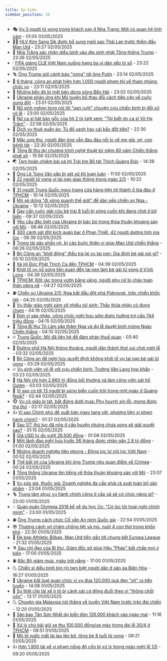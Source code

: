```yaml
---
title: Sự kiện
sidebar_position: 16
---
```


<!-- dantri-su-kien:START -->
- 🎭 [Vụ 3 người tử vong trong khách sạn ở Nha Trang: Mới có quan hệ tình cảm](https://dantri.com.vn/phap-luat/vu-3-nguoi-tu-vong-trong-khach-san-o-nha-trang-moi-co-quan-he-tinh-cam-20250503074025003.htm) - 01:05 03/05/2025
- 👨‍🏫 [HLV Kim Sang Sik được bổ sung ngôi sao Thái Lan trước thềm đấu Man Utd](https://dantri.com.vn/the-thao/hlv-kim-sang-sik-duoc-bo-sung-ngoi-sao-thai-lan-truoc-them-dau-man-utd-20250502230051663.htm) - 23:27 02/05/2025
- 🌮 [Nhà Trắng xác nhận diễu binh vào dịp sinh nhật Tổng thống Trump](https://dantri.com.vn/the-gioi/nha-trang-xac-nhan-dieu-binh-vao-dip-sinh-nhat-tong-thong-trump-20250503061858217.htm) - 23:26 02/05/2025
- 🕯 [FIFA giáng CLB Việt Nam xuống hạng ba vì dàn xếp tỷ số](https://dantri.com.vn/the-thao/fifa-giang-clb-viet-nam-xuong-hang-ba-vi-dan-xep-ty-so-20250502233635595.htm) - 23:22 02/05/2025
- 🪜 [Ông Trump gửi cảnh báo &quot;nóng&quot; tới ông Putin](https://dantri.com.vn/the-gioi/ong-trump-gui-canh-bao-nong-toi-ong-putin-20250503060026263.htm) - 23:14 02/05/2025
- 🐘 [6 tháng, công an phát hiện hơn 1.000 người phạm tội về tham nhũng, chức vụ](https://dantri.com.vn/xa-hoi/6-thang-cong-an-phat-hien-hon-1000-nguoi-pham-toi-ve-tham-nhung-chuc-vu-20250502161327931.htm) - 23:11 02/05/2025
- 🤔 [Những bến đò bí mật bên dòng sông Bến Hải](https://dantri.com.vn/doi-song/nhung-ben-do-bi-mat-ben-dong-song-ben-hai-20250430151747121.htm) - 23:02 02/05/2025
- 🧠 [Ukraine phản ứng khi Mỹ tuyên bố thay đổi cách tiếp cận về cuộc xung đột](https://dantri.com.vn/the-gioi/ukraine-phan-ung-khi-my-tuyen-bo-thay-doi-cach-tiep-can-ve-cuoc-xung-dot-20250503055419021.htm) - 23:01 02/05/2025
- 📝 [Nữ sinh nghẹn lòng nói lời &quot;gan ruột&quot; chuyện cựu chiến binh bị đối xử vô lễ](https://dantri.com.vn/giao-duc/nu-sinh-nghen-long-noi-loi-gan-ruot-chuyen-cuu-chien-binh-bi-doi-xu-vo-le-20250503003005992.htm) - 23:00 02/05/2025
- 🦏 [Nữ ca sĩ hát bản gốc của hit 2 tỷ lượt xem: &quot;Tôi biết ơn ca sĩ Võ Hạ Trâm&quot;](https://dantri.com.vn/giai-tri/nu-ca-si-hat-ban-goc-cua-hit-2-ty-luot-xem-toi-biet-on-ca-si-vo-ha-tram-20250502152152749.htm) - 22:58 02/05/2025
- 🥰 [Dịch vụ thuê quần áo: Tủ đồ xanh hay cái bẫy đốt tiền?](https://dantri.com.vn/kinh-doanh/dich-vu-thue-quan-ao-tu-do-xanh-hay-cai-bay-dot-tien-20250502000531262.htm) - 22:30 02/05/2025
- 🤗 [Mắc ung thư, người đàn ông vẫn đau đáu nỗi lo về mẹ già, vợ, con bệnh tật](https://dantri.com.vn/tam-long-nhan-ai/mac-ung-thu-nguoi-dan-ong-van-dau-dau-noi-lo-ve-me-gia-vo-con-benh-tat-20250425182217783.htm) - 22:30 02/05/2025
- 🌈 [Tổng Bí thư dự chương trình nghệ thuật kỷ niệm 80 năm Chiến thắng phát xít](https://dantri.com.vn/xa-hoi/tong-bi-thu-du-chuong-trinh-nghe-thuat-ky-niem-80-nam-chien-thang-phat-xit-20250502225504902.htm) - 15:56 02/05/2025
- 🌏 [Tạm hoãn chiêm bái xá lợi Trái tim Bồ tát Thích Quảng Đức](https://dantri.com.vn/xa-hoi/tam-hoan-chiem-bai-xa-loi-trai-tim-bo-tat-thich-quang-duc-20250502211148285.htm) - 14:38 02/05/2025
- 💄 [Ông Lê Tùng Vân sắp bị xét xử tội loạn luân](https://dantri.com.vn/phap-luat/ong-le-tung-van-sap-bi-xet-xu-toi-loan-luan-20250502180658105.htm) - 11:50 02/05/2025
- 👺 [22 người tử vong vì tai nạn giao thông trong ngày 2/5](https://dantri.com.vn/xa-hoi/22-nguoi-tu-vong-vi-tai-nan-giao-thong-trong-ngay-25-20250502163928968.htm) - 10:22 02/05/2025
- 👹 [31 người Trung Quốc ngụy trang cửa hàng tiện lợi thành ổ lừa đảo ở TPHCM](https://dantri.com.vn/phap-luat/31-nguoi-trung-quoc-nguy-trang-cua-hang-tien-loi-thanh-o-lua-dao-o-tphcm-20250429133134235.htm) - 10:14 02/05/2025
- 🌊 [Mỹ sẽ dừng &quot;đi vòng quanh thế giới&quot; để dàn xếp chiến sự Nga - Ukraine](https://dantri.com.vn/the-gioi/my-se-dung-di-vong-quanh-the-gioi-de-dan-xep-chien-su-nga-ukraine-20250502170121996.htm) - 10:12 02/05/2025
- 🤠 [Gay cấn cuộc giải cứu bé trai 8 tuổi bị sóng cuốn khi đang chơi ở bờ biển](https://dantri.com.vn/xa-hoi/gay-can-cuoc-giai-cuu-be-trai-8-tuoi-bi-song-cuon-khi-dang-choi-o-bo-bien-20250502160219864.htm) - 09:37 02/05/2025
- 🎊 [Yêu cầu đặc biệt của Ukraine bị bác bỏ trong thỏa thuận khoáng sản với Mỹ](https://dantri.com.vn/the-gioi/yeu-cau-dac-biet-cua-ukraine-bi-bac-bo-trong-thoa-thuan-khoang-san-voi-my-20250502092900632.htm) - 06:46 02/05/2025
- 🐘 [300 cảnh sát đột kích quán bar ở Phan Thiết, 42 người dương tính ma túy](https://dantri.com.vn/phap-luat/300-canh-sat-dot-kich-quan-bar-o-phan-thiet-42-nguoi-duong-tinh-ma-tuy-20250502131828886.htm) - 06:39 02/05/2025
- 💂 [Trọng tài gây phẫn nộ, bị cáo buộc thiên vị giúp Man Utd chiến thắng](https://dantri.com.vn/the-thao/trong-tai-gay-phan-no-bi-cao-buoc-thien-vi-giup-man-utd-chien-thang-20250502132603782.htm) - 06:26 02/05/2025
- 👹 [Bộ Công an &quot;khởi động&quot; điều tra lại vụ tai nạn: Gia đình bé gái nói gì?](https://dantri.com.vn/xa-hoi/bo-cong-an-khoi-dong-dieu-tra-lai-vu-tai-nan-gia-dinh-be-gai-noi-gi-20250502114702376.htm) - 05:10 02/05/2025
- 🦒 [Xá lợi Đức Phật Thích Ca đến TPHCM](https://dantri.com.vn/xa-hoi/xa-loi-duc-phat-thich-ca-den-tphcm-20250502110224850.htm) - 04:39 02/05/2025
- 🗽 [Khởi tố vụ nổ súng liên quan đến tai nạn làm bé gái tử vong ở Vĩnh Long](https://dantri.com.vn/phap-luat/khoi-to-vu-no-sung-lien-quan-den-tai-nan-lam-be-gai-tu-vong-o-vinh-long-20250502112759756.htm) - 04:39 02/05/2025
- 💄 [TPHCM: Đốt rác trong vườn bằng xăng, người phụ nữ bị cháy toàn thân nặng nề](https://dantri.com.vn/suc-khoe/tphcm-dot-rac-trong-vuon-bang-xang-nguoi-phu-nu-bi-chay-toan-than-nang-ne-20250502105600867.htm) - 04:27 02/05/2025
- ⛽️ [Chiến sự Ukraine 2/5: Nga bắt đầu đột phá Pokrovsk, trận chiến khốc liệt](https://dantri.com.vn/the-gioi/chien-su-ukraine-25-nga-bat-dau-dot-pha-pokrovsk-tran-chien-khoc-liet-20250502112415404.htm) - 04:25 02/05/2025
- 🥷 [Vụ thầy giáo nghi sàm sỡ nhiều nữ sinh: Thầy thừa nhận có đụng chạm](https://dantri.com.vn/phap-luat/vu-thay-giao-nghi-sam-so-nhieu-nu-sinh-thay-thua-nhan-co-dung-cham-20250502103917532.htm) - 04:19 02/05/2025
- 🤖 [Đơn vị sáp nhập, công chức nghỉ hưu sớm được hưởng trợ cấp 744 triệu đồng](https://dantri.com.vn/lao-dong-viec-lam/don-vi-sap-nhap-cong-chuc-nghi-huu-som-duoc-huong-tro-cap-744-trieu-dong-20250429190912176.htm) - 04:15 02/05/2025
- 🌊 [Tổng Bí thư Tô Lâm sắp thăm Nga và dự lễ duyệt binh mừng Ngày Chiến thắng](https://dantri.com.vn/xa-hoi/tong-bi-thu-to-lam-sap-tham-nga-va-du-le-duyet-binh-mung-ngay-chien-thang-20250502110316460.htm) - 04:10 02/05/2025
- 🔥 [Trung Quốc: Mỹ đã liên hệ để đàm phán thuế quan](https://dantri.com.vn/the-gioi/trung-quoc-my-da-lien-he-de-dam-phan-thue-quan-20250502103829056.htm) - 03:40 02/05/2025
- 🦏 [Đường phố Hà Nội thông thoáng, người dân thảnh thơi vui chơi nghỉ lễ](https://dantri.com.vn/xa-hoi/duong-pho-ha-noi-thong-thoang-nguoi-dan-thanh-thoi-vui-choi-nghi-le-20250502102535742.htm) - 03:32 02/05/2025
- 🐘 [Bộ Công an đề nghị hủy quyết định không khởi tố vụ tai nạn bé gái tử vong](https://dantri.com.vn/phap-luat/bo-cong-an-de-nghi-huy-quyet-dinh-khong-khoi-to-vu-tai-nan-be-gai-tu-vong-20250502101931161.htm) - 03:29 02/05/2025
- 🔥 [Vụ sinh viên vô lễ với cựu chiến binh: Trường Văn Lang họp khẩn](https://dantri.com.vn/giao-duc/vu-sinh-vien-vo-le-voi-cuu-chien-binh-truong-van-lang-hop-khan-20250502101332540.htm) - 03:23 02/05/2025
- 💼 [Hà Nội chi hơn 2.860 tỷ đồng bồi thường và làm công viên sát hồ Gươm](https://dantri.com.vn/xa-hoi/ha-noi-chi-hon-2860-ty-dong-boi-thuong-va-lam-cong-vien-sat-ho-guom-20250502090636830.htm) - 03:03 02/05/2025
- 🚀 [Vì sao có tới 13 người bị sóng biển cuốn trôi trong một ngày ở Quảng Ngãi?](https://dantri.com.vn/xa-hoi/vi-sao-co-toi-13-nguoi-bi-song-bien-cuon-troi-trong-mot-ngay-o-quang-ngai-20250502091005932.htm) - 02:44 02/05/2025
- 🐵 [Vụ cô giáo bị tát, bắt đứng dưới mưa: Phụ huynh xin lỗi, mong được tha thứ](https://dantri.com.vn/phap-luat/vu-co-giao-bi-tat-bat-dung-duoi-mua-phu-huynh-xin-loi-mong-duoc-tha-thu-20250502090544164.htm) - 02:17 02/05/2025
- 👍 [Vì sao Chính phủ đề xuất bán ngay tang vật, phương tiện vi phạm hành chính?](https://dantri.com.vn/xa-hoi/vi-sao-chinh-phu-de-xuat-ban-ngay-tang-vat-phuong-tien-vi-pham-hanh-chinh-20250502082710030.htm) - 01:37 02/05/2025
- 🚦 [Sau 1/7, thủ tục đã nộp ở cấp huyện nhưng chưa xong sẽ giải quyết sao?](https://dantri.com.vn/noi-vu/sau-17-thu-tuc-da-nop-o-cap-huyen-nhung-chua-xong-se-giai-quyet-sao-20250428114826985.htm) - 01:15 02/05/2025
- 🥸 [Giá USD tự do vượt 26.500 đồng](https://dantri.com.vn/kinh-doanh/gia-usd-tu-do-vuot-26500-dong-20250501230642937.htm) - 01:08 02/05/2025
- 🥷 [Một lãnh đạo nghỉ hưu trước 56 tháng được nhận gần 2,8 tỷ đồng](https://dantri.com.vn/xa-hoi/mot-lanh-dao-nghi-huu-truoc-56-thang-duoc-nhan-gan-28-ty-dong-20250501210051378.htm) - 01:00 02/05/2025
- 🤡 [Những doanh nghiệp tiên phong - Động lực từ nội lực Việt Nam](https://dantri.com.vn/cong-nghe/nhung-doanh-nghiep-tien-phong-dong-luc-tu-noi-luc-viet-nam-20250429093922199.htm) - 00:52 02/05/2025
- 🥳 [Thế bất lợi của Ukraine khi ông Trump nêu quan điểm về Crimea](https://dantri.com.vn/the-gioi/the-bat-loi-cua-ukraine-khi-ong-trump-neu-quan-diem-ve-crimea-20250424235154807.htm) - 00:24 02/05/2025
- 🤩 [Tổng thống Ukraine lên tiếng về thỏa thuận khoáng sản với Mỹ](https://dantri.com.vn/the-gioi/tong-thong-ukraine-len-tieng-ve-thoa-thuan-khoang-san-voi-my-20250502055905965.htm) - 23:07 01/05/2025
- 🎡 [Vụ sữa giả, thuốc giả: Doanh nghiệp đa cấp phải rà soát toàn bộ sản phẩm](https://dantri.com.vn/kinh-doanh/vu-sua-gia-thuoc-gia-doanh-nghiep-da-cap-phai-ra-soat-toan-bo-san-pham-20250501230107647.htm) - 23:04 01/05/2025
- 🪜 [Trung tâm phục vụ hành chính công ở cấp xã sẽ có chức năng gì?](https://dantri.com.vn/noi-vu/trung-tam-phuc-vu-hanh-chinh-cong-o-cap-xa-se-co-chuc-nang-gi-20250429100129728.htm) - 23:00 01/05/2025
- 💡 [Quán quân Olympia 2018 kể về du học Úc: &quot;Có lúc tôi hoài nghi chính mình&quot;](https://dantri.com.vn/giao-duc/quan-quan-olympia-2018-ke-ve-du-hoc-uc-co-luc-toi-hoai-nghi-chinh-minh-20250426161017433.htm) - 23:00 01/05/2025
- ⛽️ [Ông Trump cách chức Cố vấn An ninh Quốc gia](https://dantri.com.vn/the-gioi/ong-trump-cach-chuc-co-van-an-ninh-quoc-gia-20250502055209900.htm) - 22:54 01/05/2025
- 😎 [Thương cảnh vợ chăm chồng liệt và mù, nuôi 4 con thơ trong khốn khó](https://dantri.com.vn/tam-long-nhan-ai/thuong-canh-vo-cham-chong-liet-va-mu-nuoi-4-con-tho-trong-khon-kho-20250424003601042.htm) - 22:30 01/05/2025
- 🗽 [Đè bẹp Athletic Bilbao, Man Utd tiến gần tới chung kết Europa League](https://dantri.com.vn/the-thao/de-bep-athletic-bilbao-man-utd-tien-gan-toi-chung-ket-europa-league-20250502043242833.htm) - 21:32 01/05/2025
- ⚗️ [Sau chỉ đạo của Bí thư, Giám đốc sở giúp Hậu &quot;Pháo&quot; bất chấp mọi ý kiến](https://dantri.com.vn/phap-luat/sau-chi-dao-cua-bi-thu-giam-doc-so-giup-hau-phao-bat-chap-moi-y-kien-20250501212809271.htm) - 17:00 01/05/2025
- ⛽️ [Bắc Bộ giảm mưa, ngày trời nắng](https://dantri.com.vn/xa-hoi/bac-bo-giam-mua-ngay-troi-nang-20250501212657950.htm) - 17:00 01/05/2025
- 🌜 [Chiến sĩ diễu binh bịn rịn tạm biệt người dân ở sân ga Biên Hòa](https://dantri.com.vn/xa-hoi/chien-si-dieu-binh-bin-rin-tam-biet-nguoi-dan-o-san-ga-bien-hoa-20250501165244082.htm) - 16:27 01/05/2025
- 🦩 [Ukraine bắt loạt quan chức vì vụ đưa 120.000 quả đạn &quot;xịt&quot; ra tiền tuyến](https://dantri.com.vn/the-gioi/ukraine-bat-loat-quan-chuc-vi-vu-dua-120000-qua-dan-xit-ra-tien-tuyen-20250501202635068.htm) - 14:08 01/05/2025
- 🦒 [Sự thật clip tài xế ô tô bị cảnh sát cơ động đuổi theo vì &quot;thông chốt cồn&quot;](https://dantri.com.vn/xa-hoi/su-that-clip-tai-xe-o-to-bi-canh-sat-co-dong-duoi-theo-vi-thong-chot-con-20250501201020041.htm) - 13:17 01/05/2025
- 🌜 [Chuyên gia Malaysia nói thẳng về tuyển Việt Nam trước trận đại chiến](https://dantri.com.vn/the-thao/chuyen-gia-malaysia-noi-thang-ve-tuyen-viet-nam-truoc-tran-dai-chien-20250501185817622.htm) - 12:20 01/05/2025
- 🐎 [Sân bay Tân Sơn Nhất dự kiến đón 126.000 khách vào ngày mai](https://dantri.com.vn/xa-hoi/san-bay-tan-son-nhat-du-kien-don-126000-khach-vao-ngay-mai-20250501173242278.htm) - 11:16 01/05/2025
- 🌋 [Xử lý chủ bãi giữ xe thu 100.000 đồng/xe máy trong đại lễ 30/4 ở TPHCM](https://dantri.com.vn/phap-luat/xu-ly-chu-bai-giu-xe-thu-100000-dongxe-may-trong-dai-le-304-o-tphcm-20250501162600070.htm) - 09:51 01/05/2025
- 🧰 [Mô tô nước mất lái lao lên bờ, tông bé 8 tuổi tử vong](https://dantri.com.vn/xa-hoi/mo-to-nuoc-mat-lai-lao-len-bo-tong-be-8-tuoi-tu-vong-20250429104923361.htm) - 09:21 01/05/2025
- 👍 [Hơn 1.900 tài xế vi phạm nồng độ cồn bị xử lý trong ngày nghỉ lễ 1/5](https://dantri.com.vn/xa-hoi/hon-1900-tai-xe-vi-pham-nong-do-con-bi-xu-ly-trong-ngay-nghi-le-15-20250501161303759.htm) - 09:20 01/05/2025<!-- dantri-su-kien:END -->
